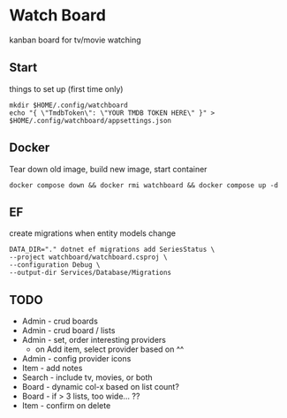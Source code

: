 # Watch Board

kanban board for tv/movie watching

## Start

things to set up (first time only)

```shell
mkdir $HOME/.config/watchboard
echo "{ \"TmdbToken\": \"YOUR TMDB TOKEN HERE\" }" > $HOME/.config/watchboard/appsettings.json
```

## Docker

Tear down old image, build new image, start container

```shell
docker compose down && docker rmi watchboard && docker compose up -d
```

## EF

create migrations when entity models change

```shell
DATA_DIR="." dotnet ef migrations add SeriesStatus \
--project watchboard/watchboard.csproj \
--configuration Debug \
--output-dir Services/Database/Migrations
```

## TODO

- Admin - crud boards
- Admin - crud board / lists
- Admin - set, order interesting providers
  - on Add item, select provider based on ^^
- Admin - config provider icons
- Item - add notes
- Search - include tv, movies, or both
- Board - dynamic col-x based on list count?
- Board - if > 3 lists, too wide... ??
- Item - confirm on delete